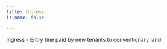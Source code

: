 ```yaml
---
title: Ingress
is_name: false

---
```


Ingress - Entry fine paid by new tenants to conventionary land




